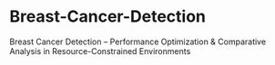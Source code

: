 # Breast-Cancer-Detection
Breast Cancer Detection – Performance Optimization &amp; Comparative Analysis in Resource-Constrained Environments
